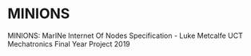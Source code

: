 # MINIONS
MINIONS: MarINe Internet Of Nodes Specification - Luke Metcalfe UCT Mechatronics Final Year Project 2019
